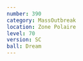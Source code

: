 ```yaml
---
number: 390
category: MassOutbreak
location: Zone Polaire
level: 70
version: SC
ball: Dream
---
```

